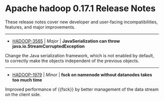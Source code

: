 
<!---
# Licensed to the Apache Software Foundation (ASF) under one
# or more contributor license agreements.  See the NOTICE file
# distributed with this work for additional information
# regarding copyright ownership.  The ASF licenses this file
# to you under the Apache License, Version 2.0 (the
# "License"); you may not use this file except in compliance
# with the License.  You may obtain a copy of the License at
#
#     http://www.apache.org/licenses/LICENSE-2.0
#
# Unless required by applicable law or agreed to in writing, software
# distributed under the License is distributed on an "AS IS" BASIS,
# WITHOUT WARRANTIES OR CONDITIONS OF ANY KIND, either express or implied.
# See the License for the specific language governing permissions and
# limitations under the License.
-->
# Apache hadoop  0.17.1 Release Notes

These release notes cover new developer and user-facing incompatibilities, features, and major improvements.


---

* [HADOOP-3565](https://issues.apache.org/jira/browse/HADOOP-3565) | *Major* | **JavaSerialization can throw java.io.StreamCorruptedException**

Change the Java serialization framework, which is not enabled by default, to correctly make the objects independent of the previous objects.


---

* [HADOOP-1979](https://issues.apache.org/jira/browse/HADOOP-1979) | *Minor* | **fsck on namenode without datanodes takes too much time**

Improved performance of {{fsck}} by better management of the data stream on the client side.



